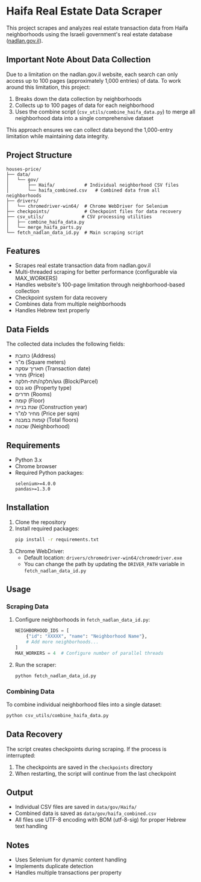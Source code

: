 # Haifa Real Estate Data Scraper

This project scrapes and analyzes real estate transaction data from Haifa neighborhoods using the Israeli government's real estate database ([nadlan.gov.il](https://www.nadlan.gov.il/)).

## Important Note About Data Collection

Due to a limitation on the nadlan.gov.il website, each search can only access up to 100 pages (approximately 1,000 entries) of data. To work around this limitation, this project:
1. Breaks down the data collection by neighborhoods
2. Collects up to 100 pages of data for each neighborhood
3. Uses the combine script (`csv_utils/combine_haifa_data.py`) to merge all neighborhood data into a single comprehensive dataset

This approach ensures we can collect data beyond the 1,000-entry limitation while maintaining data integrity.

## Project Structure

```
houses-price/
├── data/
│   └── gov/
│       ├── Haifa/           # Individual neighborhood CSV files
│       └── haifa_combined.csv   # Combined data from all neighborhoods
├── drivers/
│   └── chromedriver-win64/  # Chrome WebDriver for Selenium
├── checkpoints/             # Checkpoint files for data recovery
├── csv_utils/              # CSV processing utilities
│   ├── combine_haifa_data.py
│   └── merge_haifa_parts.py
└── fetch_nadlan_data_id.py  # Main scraping script
```

## Features

- Scrapes real estate transaction data from nadlan.gov.il
- Multi-threaded scraping for better performance (configurable via MAX_WORKERS)
- Handles website's 100-page limitation through neighborhood-based collection
- Checkpoint system for data recovery
- Combines data from multiple neighborhoods
- Handles Hebrew text properly

## Data Fields

The collected data includes the following fields:
- כתובת (Address)
- מ"ר (Square meters)
- תאריך עסקה (Transaction date)
- מחיר (Price)
- גוש/חלקה/תת-חלקה (Block/Parcel)
- סוג נכס (Property type)
- חדרים (Rooms)
- קומה (Floor)
- שנת בנייה (Construction year)
- מחיר למ"ר (Price per sqm)
- קומות במבנה (Total floors)
- שכונה (Neighborhood)

## Requirements

- Python 3.x
- Chrome browser
- Required Python packages:
  ```
  selenium>=4.0.0
  pandas>=1.3.0
  ```

## Installation

1. Clone the repository
2. Install required packages:
   ```bash
   pip install -r requirements.txt
   ```
3. Chrome WebDriver:
   - Default location: `drivers/chromedriver-win64/chromedriver.exe`
   - You can change the path by updating the `DRIVER_PATH` variable in `fetch_nadlan_data_id.py`

## Usage

### Scraping Data

1. Configure neighborhoods in `fetch_nadlan_data_id.py`:
   ```python
   NEIGHBORHOOD_IDS = [
       {"id": "XXXXX", "name": "Neighborhood Name"},
       # Add more neighborhoods...
   ]
   MAX_WORKERS = 4  # Configure number of parallel threads
   ```

2. Run the scraper:
   ```bash
   python fetch_nadlan_data_id.py
   ```

### Combining Data

To combine individual neighborhood files into a single dataset:
```bash
python csv_utils/combine_haifa_data.py
```

## Data Recovery

The script creates checkpoints during scraping. If the process is interrupted:
1. The checkpoints are saved in the `checkpoints` directory
2. When restarting, the script will continue from the last checkpoint

## Output

- Individual CSV files are saved in `data/gov/Haifa/`
- Combined data is saved as `data/gov/haifa_combined.csv`
- All files use UTF-8 encoding with BOM (utf-8-sig) for proper Hebrew text handling

## Notes

- Uses Selenium for dynamic content handling
- Implements duplicate detection
- Handles multiple transactions per property 